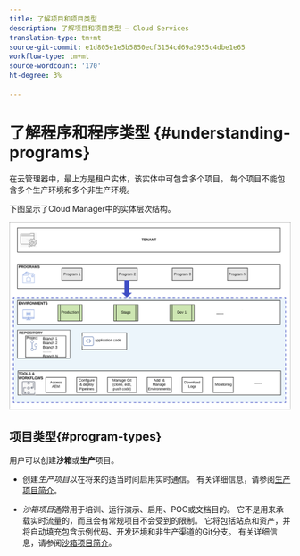 ```yaml
---
title: 了解项目和项目类型
description: 了解项目和项目类型 — Cloud Services
translation-type: tm+mt
source-git-commit: e1d805e1e5b5850ecf3154cd69a3955c4dbe1e65
workflow-type: tm+mt
source-wordcount: '170'
ht-degree: 3%

---
```



# 了解程序和程序类型 {#understanding-programs}

在云管理器中，最上方是租户实体，该实体中可包含多个项目。 每个项目不能包含多个生产环境和多个非生产环境。

下图显示了Cloud Manager中的实体层次结构。

![图像](assets/program-types1.png)

## 项目类型{#program-types}

用户可以创建&#x200B;**沙箱**&#x200B;或&#x200B;**生产**&#x200B;项目。

* 创建&#x200B;*生产项目*以在将来的适当时间启用实时通信。
有关详细信息，请参阅[生产项目简介](/help/onboarding/getting-access-to-aem-in-cloud/introduction-production-programs.md)。


* *沙箱项目*通常用于培训、运行演示、启用、POC或文档目的。 它不是用来承载实时流量的，而且会有常规项目不会受到的限制。 它将包括站点和资产，并将自动填充包含示例代码、开发环境和非生产渠道的Git分支。
有关详细信息，请参阅[沙箱项目简介](/help/onboarding/getting-access-to-aem-in-cloud/introduction-sandbox-programs.md)。


